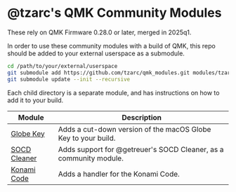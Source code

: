 # @tzarc's QMK Community Modules

These rely on QMK Firmware 0.28.0 or later, merged in 2025q1.

In order to use these community modules with a build of QMK, this repo should be added to your external userspace as a submodule.

```sh
cd /path/to/your/external/userspace
git submodule add https://github.com/tzarc/qmk_modules.git modules/tzarc
git submodule update --init --recursive
```

Each child directory is a separate module, and has instructions on how to add it to your build.

| Module                          | Description                                                       |
|---------------------------------|-------------------------------------------------------------------|
| [Globe Key](./globe_key/)       | Adds a cut-down version of the macOS Globe Key to your build.     |
| [SOCD Cleaner](./socd_cleaner/) | Adds support for @getreuer's SOCD Cleaner, as a community module. |
| [Konami Code](./konami_code/)   | Adds a handler for the Konami Code.                               |
